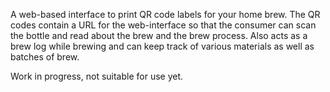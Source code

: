 A web-based interface to print QR code labels for your home brew. The QR codes contain a URL for the web-interface so that the consumer can scan the bottle and read about the brew and the brew process. Also acts as a brew log while brewing and can keep track of various materials as well as batches of brew.

Work in progress, not suitable for use yet.